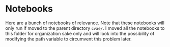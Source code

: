 # Notebooks

Here are a bunch of notebooks of relevance. Note that these notebooks will only run if moved to the parent directory `cvae/`. I moved all the notebooks to this folder for organization sake only and will look into the possibility of modifying the path variable to circumvent this problem later. 